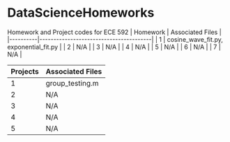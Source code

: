 # DataScienceHomeworks
Homework and Project codes for ECE 592
| Homework | Associated Files                       |
|----------|----------------------------------------|
| 1        | cosine_wave_fit.py, exponential_fit.py |
| 2        | N/A                        			|
| 3        | N/A                                    |
| 4        | N/A                                    |
| 5        | N/A                                    |
| 6        | N/A                                    |
| 7        | N/A                                    |

| Projects | Associated Files                       |
|----------|----------------------------------------|
| 1        | group_testing.m 						|
| 2        | N/A                        			|
| 3        | N/A                                    |
| 4        | N/A                                    |
| 5        | N/A                                    |
